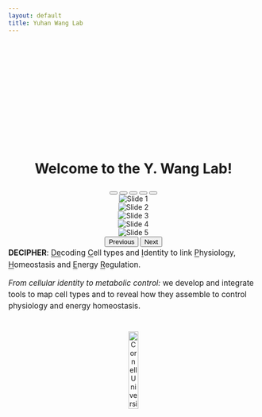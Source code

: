 ```yaml
---
layout: default
title: Yuhan Wang Lab
---
```



<div style="text-align: center; padding-top: 5vh;">
<!--   <img src="/ywanglab/imgs/DNS.jpeg" alt="Division of Nutritional Sciences" class="DNS-pic" style="width: 50%; height: auto; margin-top: 20px; border-radius: 0 !important; clip-path: none !important;"> -->
    <h1 style="font-size: 2.0em; font-weight: bold;">Welcome to the Y. Wang Lab!  </h1>
    
<div id="myCarousel" class="carousel slide" data-bs-ride="carousel" data-bs-interval="2500" data-bs-pause="false" data-bs-wrap="true">
  <div class="carousel-indicators">
    <button type="button" data-bs-target="#myCarousel" data-bs-slide-to="0" class="active" aria-current="true" aria-label="Slide 1"></button>
    <button type="button" data-bs-target="#myCarousel" data-bs-slide-to="1" aria-label="Slide 2"></button>
    <button type="button" data-bs-target="#myCarousel" data-bs-slide-to="2" aria-label="Slide 3"></button>
    <button type="button" data-bs-target="#myCarousel" data-bs-slide-to="3" aria-label="Slide 4"></button>
    <button type="button" data-bs-target="#myCarousel" data-bs-slide-to="4" aria-label="Slide 5"></button>
  </div>

  <div class="carousel-inner">
    <div class="carousel-item active">
      <img src="{{ '/imgs/sliders0/FISH.png' | relative_url }}" class="d-block w-100" alt="Slide 1">
    </div>
    <div class="carousel-item">
      <img src="{{ '/imgs/sliders0/nerves.png' | relative_url }}" class="d-block w-100" alt="Slide 2">
    </div>
    <div class="carousel-item">
      <img src="{{ '/imgs/sliders0/acitivity.png' | relative_url }}" class="d-block w-100" alt="Slide 3">
    </div>
    <div class="carousel-item">
      <img src="{{ '/imgs/sliders0/Merged_all_channels_MC_3.png' | relative_url }}" class="d-block w-100" alt="Slide 4">
    </div>
    <div class="carousel-item">
      <img src="{{ '/imgs/sliders0/Merged_all_channels_MC16.png' | relative_url }}" class="d-block w-100" alt="Slide 5">
    </div>
  </div>

  <button class="carousel-control-prev" type="button" data-bs-target="#myCarousel" data-bs-slide="prev">
    <span class="carousel-control-prev-icon" aria-hidden="true"></span>
    <span class="visually-hidden">Previous</span>
  </button>
  <button class="carousel-control-next" type="button" data-bs-target="#myCarousel" data-bs-slide="next">
    <span class="carousel-control-next-icon" aria-hidden="true"></span>
    <span class="visually-hidden">Next</span>
  </button>
</div>

<p style="text-align:left; font-size:1.1em; line-height:1.5em; max-width:800px; margin:0 auto;">
  <strong>DECIPHER</strong>:
  <span style="text-decoration:underline; text-underline-offset:2px; text-decoration-thickness:from-font;">De</span>coding
  <span style="text-decoration:underline; text-underline-offset:2px; text-decoration-thickness:from-font;">C</span>ell types and 
  <span style="text-decoration:underline; text-underline-offset:2px; text-decoration-thickness:from-font;">I</span>dentity to link 
  <span style="text-decoration:underline; text-underline-offset:2px; text-decoration-thickness:from-font;">P</span>hysiology, 
  <span style="text-decoration:underline; text-underline-offset:2px; text-decoration-thickness:from-font;">H</span>omeostasis and 
  <span style="text-decoration:underline; text-underline-offset:2px; text-decoration-thickness:from-font;">E</span>nergy 
  <span style="text-decoration:underline; text-underline-offset:2px; text-decoration-thickness:from-font;">R</span>egulation.
</p>

<p>
</p>

<p style="text-align:left; font-size:1.1em; line-height:1.5em; max-width:800px; margin:0 auto;">
  <em>From cellular identity to metabolic control:</em> we develop and integrate tools to map cell types and to reveal how they assemble to control physiology and energy homeostasis.
</p>

<img src="{{ '/imgs/cornell_logo.svg' | relative_url }}" class="d-block" alt="Cornell University Logo" class="cornell-logo" style="margin-top: 40px; width: 20%; height: auto;">

</div>
